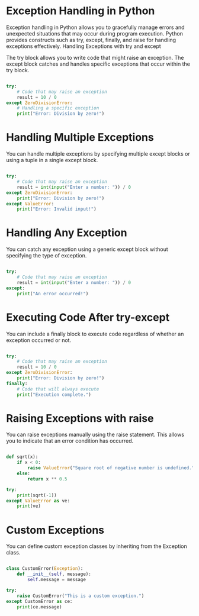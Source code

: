 # Exception Handling in Python

Exception handling in Python allows you to gracefully manage errors and unexpected situations that may occur during program execution. Python provides constructs such as try, except, finally, and raise for handling exceptions effectively.
Handling Exceptions with try and except

The try block allows you to write code that might raise an exception. The except block catches and handles specific exceptions that occur within the try block.

```python

try:
    # Code that may raise an exception
    result = 10 / 0
except ZeroDivisionError:
    # Handling a specific exception
    print("Error: Division by zero!")
```

# Handling Multiple Exceptions

You can handle multiple exceptions by specifying multiple except blocks or using a tuple in a single except block.

```python

try:
    # Code that may raise an exception
    result = int(input("Enter a number: ")) / 0
except ZeroDivisionError:
    print("Error: Division by zero!")
except ValueError:
    print("Error: Invalid input!")
```

# Handling Any Exception

You can catch any exception using a generic except block without specifying the type of exception.

```python

try:
    # Code that may raise an exception
    result = int(input("Enter a number: ")) / 0
except:
    print("An error occurred!")
```

# Executing Code After try-except

You can include a finally block to execute code regardless of whether an exception occurred or not.

```python

try:
    # Code that may raise an exception
    result = 10 / 0
except ZeroDivisionError:
    print("Error: Division by zero!")
finally:
    # Code that will always execute
    print("Execution complete.")
```

# Raising Exceptions with raise

You can raise exceptions manually using the raise statement. This allows you to indicate that an error condition has occurred.

```python

def sqrt(x):
    if x < 0:
        raise ValueError("Square root of negative number is undefined.")
    else:
        return x ** 0.5

try:
    print(sqrt(-1))
except ValueError as ve:
    print(ve)
```

# Custom Exceptions

You can define custom exception classes by inheriting from the Exception class.

```python

class CustomError(Exception):
    def __init__(self, message):
        self.message = message

try:
    raise CustomError("This is a custom exception.")
except CustomError as ce:
    print(ce.message)
```
